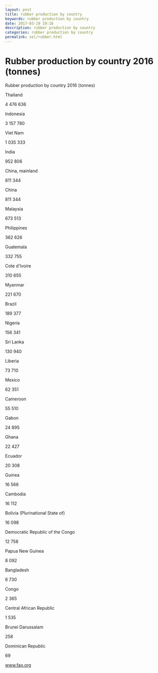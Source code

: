 ```yaml
---
layout: post
title: rubber production by country 
keywords: rubber production by country
date: 2017-03-19 19:16
description: rubber production by country
categories: rubber production by country
permalink: sel/rubber.html
---
```


# Rubber production by country 2016 (tonnes)



Rubber production by country 2016 (tonnes)









Thailand


4 476 636






Indonesia


3 157 780






Viet Nam


1 035 333






India


952 806






China, mainland


811 344






China


811 344






Malaysia


673 513






Philippines


362 626






Guatemala


332 755






Cote d&#39;Ivoire


310 655






Myanmar


221 670






Brazil


189 377






Nigeria


156 341






Sri Lanka


130 940






Liberia


73 710






Mexico


62 351






Cameroon


55 510






Gabon


24 895






Ghana


22 427






Ecuador


20 308






Guinea


16 566






Cambodia


16 112






Bolivia (Plurinational State of)


16 098






Democratic Republic of the Congo


12 758






Papua New Guinea


8 092






Bangladesh


6 730






Congo


2 365






Central African Republic


1 535






Brunei Darussalam


258






Dominican Republic


69









www.fao.org 


			
